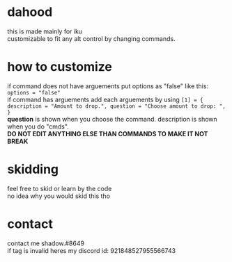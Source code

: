 # dahood
this is made mainly for iku 
<br>
customizable to fit any alt control by changing commands.<br>

# how to customize
if command does not have arguements put options as "false" like this: ``options = "false"``<br>
if command has arguements add each arguements by using ``[1] = { description = "Amount to drop.", question = "Choose amount to drop: ", }`` <br>
**question** is shown when you choose the command. description is shown when you do "cmds".<br>
**DO NOT EDIT ANYTHING ELSE THAN COMMANDS TO MAKE IT NOT BREAK**<br>
# skidding
feel free to skid or learn by the code<br>
no idea why you would skid this tho<br>
# contact
contact me shadow.#8649<br>
if tag is invalid heres my discord id: 921848527955566743<br>
